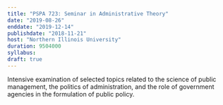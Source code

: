 ```yaml
---
title: "PSPA 723: Seminar in Administrative Theory"
date: "2019-08-26"
enddate: "2019-12-14"
publishdate: "2018-11-21"
host: "Northern Illinois University"
duration: 9504000
syllabus:
draft: true
---
```


Intensive examination of selected topics related to the science of public management, the politics of administration, and the role of government agencies in the formulation of public policy.
